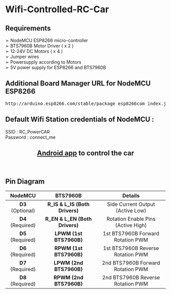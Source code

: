 # Wifi-Controlled-RC-Car

## Requirements

➢ NodeMCU ESP8266 micro-controller <br>
➢ BTS7960B Motor Driver ( x 2 ) <br>
➢ 12-24V DC Motors ( x 4 ) <br>
➢ Jumper wires <br>
➢ Powersupply according to Motors <br>
➢ 5V power supply for ESP8266 and BTS7960B <br>


## Additional Board Manager URL for NodeMCU ESP8266

<pre>http://arduino.esp8266.com/stable/package_esp8266com_index.json</pre>

## Default Wifi Station credentials of NodeMCU :

SSID : RC_PowerCAR <br>
Password : connect_me <br>

<h2 align="center"> <a
        href="https://play.google.com/store/apps/details?id=com.bluino.esp8266wifirobotcar&hl=en_US&gl=US">Android
        app</a> to control
    the car </h2>

<br>

## Pin Diagram

<table>
    <thead>
        <tr>
            <th style="text-align:center">NodeMCU</th>
            <th style="text-align:center">BTS7960B</th>
            <th style="text-align:center">Details</th>
        </tr>
    </thead>
    <tbody>
        <tr>
            <td style="text-align:center"><strong>D3</strong> (Optional)</td>
            <td style="text-align:center"><strong>R_IS &amp; L_IS (Both Drivers)</strong></td>
            <td style="text-align:center">Side Current Output (Active Low) </td>
        </tr>
        <tr>
            <td style="text-align:center"><strong>D4</strong> (Required)</td>
            <td style="text-align:center"><strong>R_EN &amp; L_EN (Both Drivers)</strong></td>
            <td style="text-align:center">Rotation Enable Pins (Active High) </td>
        </tr>
        <tr>
            <td style="text-align:center"><strong>D5</strong> (Required)</td>
            <td style="text-align:center"><strong>LPWM (1st BTS7960B)</strong></td>
            <td style="text-align:center">1st BTS7960B Forward Rotation PWM</td>
        </tr>
        <tr>
            <td style="text-align:center"><strong>D6</strong> (Required)</td>
            <td style="text-align:center"><strong>RPWM (1st BTS7960B)</strong></td>
            <td style="text-align:center">1st BTS7960B Reverse Rotation PWM</td>
        </tr>
        <tr>
            <td style="text-align:center"><strong>D7</strong> (Required)</td>
            <td style="text-align:center"><strong>LPWM (2nd BTS7960B)</strong></td>
            <td style="text-align:center">2nd BTS7960B Forward Rotation PWM</td>
        </tr>
        <tr>
            <td style="text-align:center"><strong>D8</strong> (Required)</td>
            <td style="text-align:center"><strong>RPWM (2nd BTS7960B)</strong></td>
            <td style="text-align:center">2nd BTS7960B Reverse Rotation PWM</td>
        </tr>
    </tbody>
</table>
